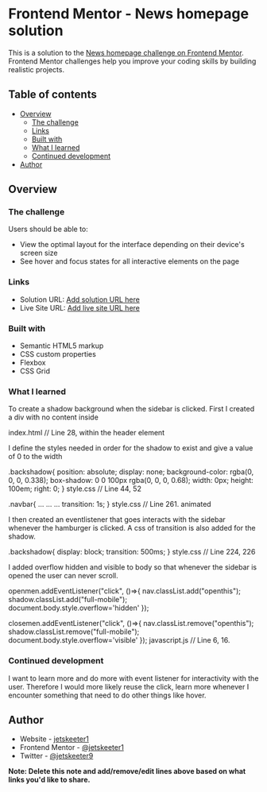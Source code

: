 # Frontend Mentor - News homepage solution

This is a solution to the [News homepage challenge on Frontend Mentor](https://www.frontendmentor.io/challenges/news-homepage-H6SWTa1MFl). Frontend Mentor challenges help you improve your coding skills by building realistic projects. 

## Table of contents

- [Overview](#overview)
  - [The challenge](#the-challenge)
  - [Links](#links)
  - [Built with](#built-with)
  - [What I learned](#what-i-learned)
  - [Continued development](#continued-development)
- [Author](#author)
## Overview

### The challenge

Users should be able to:

- View the optimal layout for the interface depending on their device's screen size 
- See hover and focus states for all interactive elements on the page

### Links

- Solution URL: [Add solution URL here](https://your-solution-url.com)
- Live Site URL: [Add live site URL here](https://your-live-site-url.com)

### Built with

- Semantic HTML5 markup
- CSS custom properties
- Flexbox
- CSS Grid

### What I learned

To create a shadow background when the sidebar is clicked.
First I created a div with no content inside

<div class="backshadow" id="backshadow"></div> index.html // Line 28, within the header element

I define the styles needed in order for the shadow to exist and give a value of 0 to the width

.backshadow{
    position: absolute;
    display: none;
    background-color: rgba(0, 0, 0, 0.338);
    box-shadow: 0 0 100px rgba(0, 0, 0, 0.68);
    width: 0px;
    height: 100em;
    right: 0;
} style.css // Line 44, 52

.navbar{
  ...
  ...
  ...
  transition: 1s;
} style.css // Line 261. animated

I then created an eventlistener that goes interacts with the sidebar whenever the hamburger is clicked. A css of transition is also added for the shadow.

.backshadow{
  display: block;
  transition: 500ms;
} style.css // Line 224, 226

I added overflow hidden and visible to body so that whenever the sidebar is opened the user can never scroll.

openmen.addEventListener("click", ()=>{
    nav.classList.add("openthis");
    shadow.classList.add("full-mobile");
    document.body.style.overflow='hidden'
});
    
closemen.addEventListener("click", ()=>{
    nav.classList.remove("openthis");
    shadow.classList.remove("full-mobile");
    document.body.style.overflow='visible'
}); javascript.js // Line 6, 16.



### Continued development

I want to learn more and do more with event listener for interactivity with the user. Therefore I would more likely reuse the click, learn more whenever I encounter something that need to do other things like hover.

## Author

- Website - [jetskeeter1](jetskeeter1.github.io/news-homepage/)
- Frontend Mentor - [@jetskeeter1](https://www.frontendmentor.io/profile/jetskeeter1)
- Twitter - [@jetskeeter9](https://www.instagram.com/jetskeeter9/?hl=en)

**Note: Delete this note and add/remove/edit lines above based on what links you'd like to share.**

